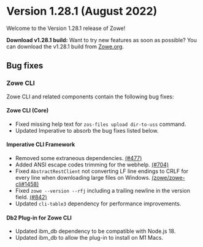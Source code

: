 # Version 1.28.1 (August 2022)

Welcome to the Version 1.28.1 release of Zowe! 

**Download v1.28.1 build:** Want to try new features as soon as possible? You can download the v1.28.1 build from [Zowe.org](https://www.zowe.org/download.html).

## Bug fixes

### Zowe CLI

Zowe CLI and related components contain the following bug fixes:

#### Zowe CLI (Core)

- Fixed missing help text for `zos-files upload dir-to-uss` command.
- Updated Imperative to absorb the bug fixes listed below.

#### Imperative CLI Framework

- Removed some extraneous dependencies. [(#477)](https://github.com/zowe/imperative/issues/477)
- Added ANSI escape codes trimming for the webhelp. [(#704)](https://github.com/zowe/imperative/issues/704)
- Fixed `AbstractRestClient` not converting LF line endings to CRLF for every line when downloading large files on Windows. [(zowe/zowe-cli#1458)](https://github.com/zowe/zowe-cli/issues/1458)
- Fixed `zowe --version --rfj` including a trailing newline in the version field. [(#842)](https://github.com/zowe/imperative/issues/842)
- Updated `cli-table3` dependency for performance improvements.

#### Db2 Plug-in for Zowe CLI

- Updated ibm_db dependency to be compatible with Node.js 18.
- Updated ibm_db to allow the plug-in to install on M1 Macs.